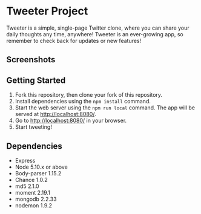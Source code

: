 # Tweeter Project

Tweeter is a simple, single-page Twitter clone, where you can share your daily thoughts any time, anywhere! Tweeter is an ever-growing app, so remember to check back for updates or new features!

## Screenshots



## Getting Started

1. Fork this repository, then clone your fork of this repository.
2. Install dependencies using the `npm install` command.
3. Start the web server using the `npm run local` command. The app will be served at <http://localhost:8080/>.
4. Go to <http://localhost:8080/> in your browser.
5. Start tweeting!

## Dependencies

- Express
- Node 5.10.x or above
- Body-parser 1.15.2
- Chance 1.0.2
- md5 2.1.0
- moment 2.19.1
- mongodb 2.2.33
- nodemon 1.9.2
